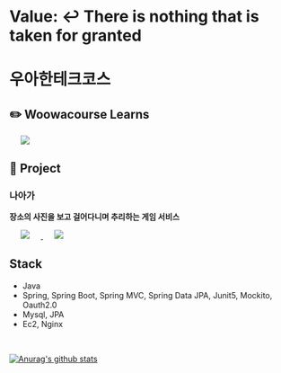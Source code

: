 # Value: ↩️ There is nothing that is taken for granted

# 우아한테크코스

## ✏️ Woowacourse Learns
<a href="https://github.com/chaewon121/woowacourse-learn-records">
    <img 
        src="http://img.shields.io/badge/-Github Repo-1b262c?style=flat&logo=Github&link=https://github.com/joseph415/woowacourse-learns"
        style="height : auto; margin-left : 20px; margin-right : 20px;"/>
</a>

## 📑 Project

### 나아가
**장소의 사진을 보고 걸어다니며 추리하는 게임 서비스**
<div>
<a href="https://github.com/woowacourse-teams/2023-naaga">
    <img 
        src="http://img.shields.io/badge/-Project Repo-1b262c?style=flat&logo=Github&link=https://github.com/woowacourse-teams/2023-naaga"
        style="height : auto; margin-left : 20px; margin-right : 20px;"/>
</a>
<a href="https://github.com/chaewon121/NAAGA-project-records">
    <img 
        src="http://img.shields.io/badge/-기술 적용기-3282b8?style=flat&logo=Github&link=https://github.com/chaewon121/NAAGA-project-records"
        style="height : auto; margin-left : 20px; margin-right : 20px;"/>
</a>
</div>

## Stack
- Java
- Spring, Spring Boot, Spring MVC, Spring Data JPA, Junit5, Mockito, Oauth2.0
- Mysql, JPA
- Ec2, Nginx
<br/>

[![Anurag's github stats](https://github-readme-stats.vercel.app/api?username=chaewon121&count_private=true&hide=stars&show_icons=true)](https://github.com/chaewon121/github-readme-stats)
